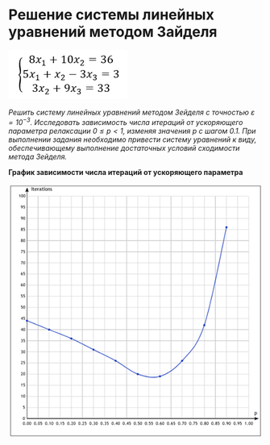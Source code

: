 # Решение системы линейных уравнений методом Зайделя

![](image/1.png)

 *Решить систему линейных уравнений методом Зейделя с точностью $ε=10^{-3}$. Исследовать зависимость числа итераций от ускоряющего параметра релаксации $0≤p<1$, изменяя значения $p$ с шагом $0.1$. При выполнении задания необходимо привести систему уравнений к виду, обеспечивающему выполнение достаточных условий сходимости метода Зейделя.*

**График зависимости числа итераций от ускоряющего параметра**

![](image/2.png)
